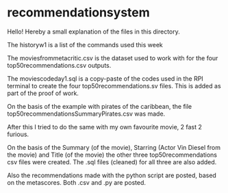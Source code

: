 # recommendationsystem
Hello!
Hereby a small explanation of the files in this directory.

The historyw1 is a list of the commands used this week 

The moviesfrommetacritic.csv is the dataset used to work with for the four top50recommendations.csv outputs.

The moviescodeday1.sql is a copy-paste of the codes used in the RPI terminal to create the four top50recommendations.sv files. This is added as part of the proof of work. 

On the basis of the example with pirates of the caribbean, the file top50recommendationsSummaryPirates.csv was made. 

After this I tried to do the same with my own favourite movie, 2 fast 2 furious.

On the basis of the Summary (of the movie), Starring (Actor Vin Diesel from the movie) and Title (of the movie) the other three top50recommendations csv files were created. The .sql files (cleaned) for all three are also added. 

Also the recommendations made with the python script are posted, based on the metascores. Both .csv and .py are posted. 

